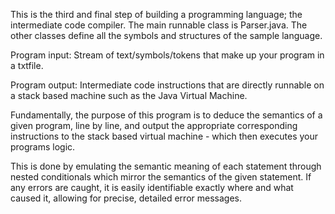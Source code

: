 This is the third and final step of building a programming language; the intermediate code compiler. The main runnable class is Parser.java. The other classes define all the symbols and structures of the sample language.

Program input:
Stream of text/symbols/tokens that make up your program in a txtfile.

Program output:
Intermediate code instructions that are directly runnable on a stack based machine such as the Java Virtual Machine.

Fundamentally, the purpose of this program is to deduce the semantics of a given program, line by line, and output the appropriate corresponding instructions to the stack based virtual machine - which then executes your programs logic.

This is done by emulating the semantic meaning of each statement through nested conditionals which mirror the semantics of the given statement. If any errors are caught, it is easily identifiable exactly where and what caused it, allowing for precise, detailed error messages.

